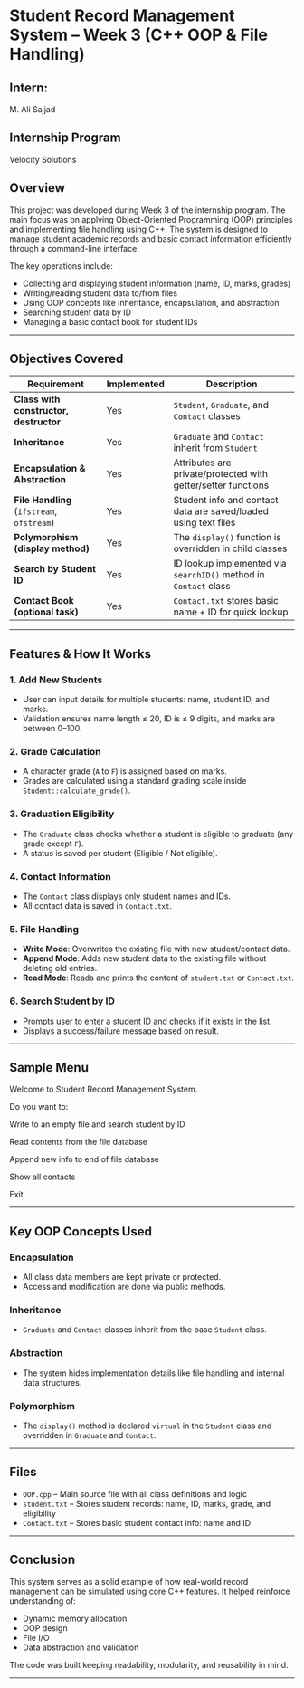 # Student Record Management System – Week 3 (C++ OOP & File Handling)

## Intern:
M. Ali Sajjad

## Internship Program
Velocity Solutions

##  Overview

This project was developed during Week 3 of the internship program. The main focus was on applying Object-Oriented Programming (OOP) principles and implementing file handling using C++. The system is designed to manage student academic records and basic contact information efficiently through a command-line interface.

The key operations include:
- Collecting and displaying student information (name, ID, marks, grades)
- Writing/reading student data to/from files
- Using OOP concepts like inheritance, encapsulation, and abstraction
- Searching student data by ID
- Managing a basic contact book for student IDs

---

## Objectives Covered

| Requirement                                           | Implemented | Description |
|-------------------------------------------------------|-------------|-------------|
| **Class with constructor, destructor**                |     Yes     | `Student`, `Graduate`, and `Contact` classes |
| **Inheritance**                                       |     Yes     | `Graduate` and `Contact` inherit from `Student` |
| **Encapsulation & Abstraction**                       |     Yes     | Attributes are private/protected with getter/setter functions |
| **File Handling** (`ifstream`, `ofstream`)            |     Yes     | Student info and contact data are saved/loaded using text files |
| **Polymorphism (display method)**                     |     Yes     | The `display()` function is overridden in child classes |
| **Search by Student ID**                              |     Yes     | ID lookup implemented via `searchID()` method in `Contact` class |
| **Contact Book (optional task)**                      |     Yes     | `Contact.txt` stores basic name + ID for quick lookup |

---

##  Features & How It Works

### 1. Add New Students
- User can input details for multiple students: name, student ID, and marks.
- Validation ensures name length ≤ 20, ID is ≤ 9 digits, and marks are between 0–100.

### 2. Grade Calculation
- A character grade (`A` to `F`) is assigned based on marks.
- Grades are calculated using a standard grading scale inside `Student::calculate_grade()`.

### 3. Graduation Eligibility
- The `Graduate` class checks whether a student is eligible to graduate (any grade except `F`).
- A status is saved per student (Eligible / Not eligible).

### 4. Contact Information
- The `Contact` class displays only student names and IDs.
- All contact data is saved in `Contact.txt`.

### 5. File Handling
- **Write Mode**: Overwrites the existing file with new student/contact data.
- **Append Mode**: Adds new student data to the existing file without deleting old entries.
- **Read Mode**: Reads and prints the content of `student.txt` or `Contact.txt`.

### 6. Search Student by ID
- Prompts user to enter a student ID and checks if it exists in the list.
- Displays a success/failure message based on result.

---

##  Sample Menu

Welcome to Student Record Management System.

Do you want to:

Write to an empty file and search student by ID

Read contents from the file database

Append new info to end of file database

Show all contacts

Exit


---

##  Key OOP Concepts Used

###  Encapsulation
- All class data members are kept private or protected.
- Access and modification are done via public methods.

###  Inheritance
- `Graduate` and `Contact` classes inherit from the base `Student` class.

###  Abstraction
- The system hides implementation details like file handling and internal data structures.

###  Polymorphism
- The `display()` method is declared `virtual` in the `Student` class and overridden in `Graduate` and `Contact`.

---

##  Files

- `OOP.cpp` – Main source file with all class definitions and logic
- `student.txt` – Stores student records: name, ID, marks, grade, and eligibility
- `Contact.txt` – Stores basic student contact info: name and ID

---

##  Conclusion

This system serves as a solid example of how real-world record management can be simulated using core C++ features. It helped reinforce understanding of:
- Dynamic memory allocation
- OOP design
- File I/O
- Data abstraction and validation

The code was built keeping readability, modularity, and reusability in mind.

---

